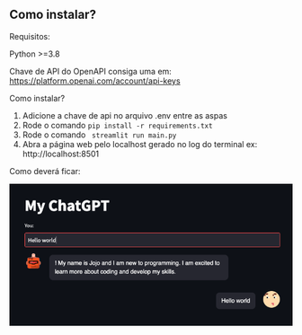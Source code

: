 ## Como instalar?

Requisitos:

Python >=3.8

Chave de API do OpenAPI consiga uma em: https://platform.openai.com/account/api-keys

Como instalar?
1. Adicione a chave de api no arquivo .env entre as aspas
2. Rode o comando ``` pip install -r requirements.txt ```
3. Rode o comando ``` streamlit run main.py```
4. Abra a página web pelo localhost gerado no log do terminal ex: http://localhost:8501

Como deverá ficar:

![img.png](img.png)
